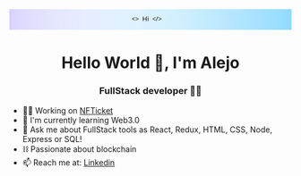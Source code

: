 

  <img src='Header.png'/>


<h1 align="center">Hello World 👋, I'm Alejo</h1>
<h3 align="center">FullStack developer 👨‍💻</h3>

- 👨‍💻 Working on <a href='https://github.com/martinsione/ticketek-web3'>NFTicket</a>
- 🌱 I'm currently learning Web3.0 
- 💬 Ask me about FullStack tools as React, Redux, HTML, CSS, Node, Express or SQL!
- ⛓ Passionate about blockchain
- 📫 Reach me at: <a href="https://www.linkedin.com/in/alejorrojas/" >Linkedin</a>




